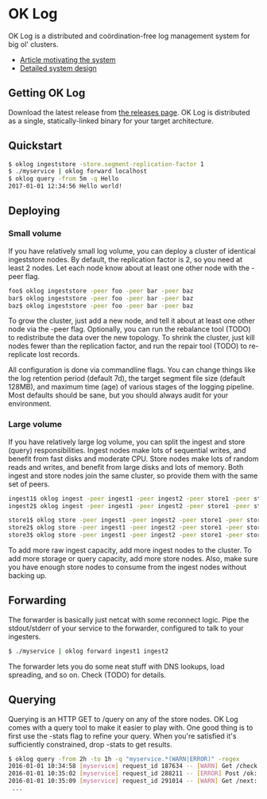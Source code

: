 # OK Log

OK Log is a distributed and coördination-free log management system for big ol' clusters.

- [Article motivating the system](https://peter.bourgon.org/ok-log)
- [Detailed system design](DESIGN.md)

## Getting OK Log

Download the latest release from [the releases page](https://github.com/oklog/oklog/releases).
OK Log is distributed as a single, statically-linked binary for your target architecture.

## Quickstart

```sh
$ oklog ingeststore -store.segment-replication-factor 1
$ ./myservice | oklog forward localhost
$ oklog query -from 5m -q Hello
2017-01-01 12:34:56 Hello world!
```

## Deploying

### Small volume

If you have relatively small log volume, you can deploy a cluster of identical ingeststore nodes.
By default, the replication factor is 2, so you need at least 2 nodes.
Let each node know about at least one other node with the -peer flag.

```sh
foo$ oklog ingeststore -peer foo -peer bar -peer baz
bar$ oklog ingeststore -peer foo -peer bar -peer baz
baz$ oklog ingeststore -peer foo -peer bar -peer baz
```

To grow the cluster, just add a new node, and tell it about at least one other node via the -peer flag.
Optionally, you can run the rebalance tool (TODO) to redistribute the data over the new topology.
To shrink the cluster, just kill nodes fewer than the replication factor,
 and run the repair tool (TODO) to re-replicate lost records.

All configuration is done via commandline flags.
You can change things like the log retention period (default 7d),
 the target segment file size (default 128MB),
 and maximum time (age) of various stages of the logging pipeline.
Most defaults should be sane, but you should always audit for your environment.

### Large volume

If you have relatively large log volume, you can split the ingest and store (query) responsibilities.
Ingest nodes make lots of sequential writes, and benefit from fast disks and moderate CPU.
Store nodes make lots of random reads and writes, and benefit from large disks and lots of memory.
Both ingest and store nodes join the same cluster, so provide them with the same set of peers.

```sh
ingest1$ oklog ingest -peer ingest1 -peer ingest2 -peer store1 -peer store2 -peer store3
ingest2$ oklog ingest -peer ingest1 -peer ingest2 -peer store1 -peer store2 -peer store3

store1$ oklog store -peer ingest1 -peer ingest2 -peer store1 -peer store2 -peer store3
store2$ oklog store -peer ingest1 -peer ingest2 -peer store1 -peer store2 -peer store3
store3$ oklog store -peer ingest1 -peer ingest2 -peer store1 -peer store2 -peer store3
```

To add more raw ingest capacity, add more ingest nodes to the cluster.
To add more storage or query capacity, add more store nodes.
Also, make sure you have enough store nodes to consume from the ingest nodes without backing up.

## Forwarding

The forwarder is basically just netcat with some reconnect logic.
Pipe the stdout/stderr of your service to the forwarder, configured to talk to your ingesters.

```sh
$ ./myservice | oklog forward ingest1 ingest2
```

The forwarder lets you do some neat stuff with DNS lookups, load spreading, and so on.
Check (TODO) for details.

## Querying

Querying is an HTTP GET to /query on any of the store nodes.
OK Log comes with a query tool to make it easier to play with.
One good thing is to first use the -stats flag to refine your query.
When you're satisfied it's sufficiently constrained, drop -stats to get results.

```sh
$ oklog query -from 2h -to 1h -q "myservice.*(WARN|ERROR)" -regex
2016-01-01 10:34:58 [myservice] request_id 187634 -- [WARN] Get /check: HTTP 419 (0B received)
2016-01-01 10:35:02 [myservice] request_id 288211 -- [ERROR] Post /ok: HTTP 500 (0B received)
2016-01-01 10:35:09 [myservice] request_id 291014 -- [WARN] Get /next: HTTP 401 (0B received)
 ...
```
